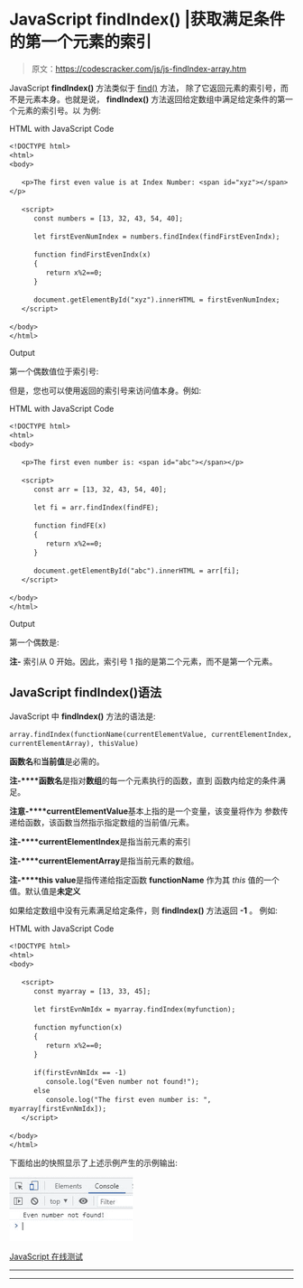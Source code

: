 # JavaScript findIndex() |获取满足条件的第一个元素的索引

> 原文：<https://codescracker.com/js/js-findIndex-array.htm>

JavaScript **findIndex()** 方法类似于 [find()](/js/js-find-array.htm) 方法， 除了它返回元素的索引号，而不是元素本身。也就是说， **findIndex()** 方法返回给定数组中满足给定条件的第一个元素的索引号。以 为例:

HTML with JavaScript Code

```
<!DOCTYPE html>
<html>
<body>

   <p>The first even value is at Index Number: <span id="xyz"></span></p>

   <script>
      const numbers = [13, 32, 43, 54, 40];

      let firstEvenNumIndex = numbers.findIndex(findFirstEvenIndx);

      function findFirstEvenIndx(x)
      {
         return x%2==0;
      }

      document.getElementById("xyz").innerHTML = firstEvenNumIndex;
   </script>

</body>
</html>
```

Output

第一个偶数值位于索引号:

但是，您也可以使用返回的索引号来访问值本身。例如:

HTML with JavaScript Code

```
<!DOCTYPE html>
<html>
<body>

   <p>The first even number is: <span id="abc"></span></p>

   <script>
      const arr = [13, 32, 43, 54, 40];

      let fi = arr.findIndex(findFE);

      function findFE(x)
      {
         return x%2==0;
      }

      document.getElementById("abc").innerHTML = arr[fi];
   </script>

</body>
</html>
```

Output

第一个偶数是:

**注-** 索引从 0 开始。因此，索引号 1 指的是第二个元素，而不是第一个元素。

## JavaScript findIndex()语法

JavaScript 中 **findIndex()** 方法的语法是:

```
array.findIndex(functionName(currentElementValue, currentElementIndex, currentElementArray), thisValue)
```

**函数名**和**当前值**是必需的。

**注-****函数名**是指对**数组**的每一个元素执行的函数，直到 函数内给定的条件满足。

**注意-****currentElementValue**基本上指的是一个变量，该变量将作为 参数传递给函数，该函数当然指示指定数组的当前值/元素。

**注-****currentElementIndex**是指当前元素的索引

**注-****currentElementArray**是指当前元素的数组。

**注-****this value**是指传递给指定函数 **functionName** 作为其 *this* 值的一个值。默认值是**未定义**

如果给定数组中没有元素满足给定条件，则 **findIndex()** 方法返回 **-1** 。 例如:

HTML with JavaScript Code

```
<!DOCTYPE html>
<html>
<body>

   <script>
      const myarray = [13, 33, 45];

      let firstEvnNmIdx = myarray.findIndex(myfunction);

      function myfunction(x)
      {
         return x%2==0;
      }

      if(firstEvnNmIdx == -1)
         console.log("Even number not found!");
      else
         console.log("The first even number is: ", myarray[firstEvnNmIdx]);
   </script>

</body>
</html>
```

下面给出的快照显示了上述示例产生的示例输出:

![javascript findindex array](img/973b3e98ed4724a3085d438bd7a3208e.png)

[JavaScript 在线测试](/exam/showtest.php?subid=6)

* * *

* * *